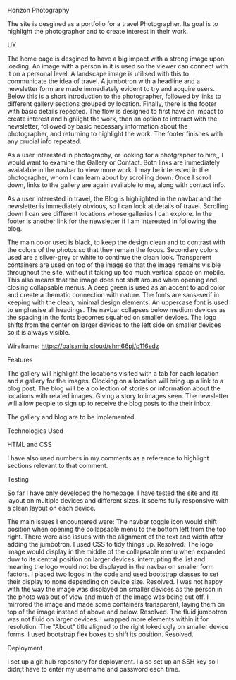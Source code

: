 Horizon Photography

The site is desgined as a portfolio for a travel Photographer. Its goal is to highlight the photographer and to create interest in their work.


UX

The home page is desgined to have a big impact with a strong image upon loading. An image with a person in it is used so the viewer can connect with it on a personal level. A landscape image is utilised with this to communicate the idea of travel. A jumbotron with a headline and a newsletter form are made immediately evident to try and acquire users. Below this is a short introduction to the photographer, followed by links to different gallery sections grouped by location. Finally, there is the footer with basic details repeated.
The flow is designed to first have an impact to create interest and highlight the work, then an option to interact with the newsletter, followed by basic necessary information about the photographer, and returning to highlight the work. The footer finishes with any crucial info repeated.

As a user interested in photography, or looking for a photgrapher to hire,, I would want to examine the Gallery or Contact. Both links are immediately avaialable in the navbar to view more work. I may be interested in the photographer, whom I can learn about by scrolling down. Once I scroll down, links to the gallery are again available to me, along with contact info.

As a user interested in travel, the Blog is highlighted in the navbar and the newsletter is immediately obvious, so I can look at details of travel. Scrolling down I can see different locations whose galleries I can explore. In the footer is another link for the newsletter if I am interested in following the blog.


The main color used is black, to keep the design clean and to contrast with the colors of the photos so that they remain the focus. Secondary colors used are a silver-grey or white to continue the clean look. Transparent containers are used on top of the image so that the image remains visible throughout the site, without it taking up too much vertical space on mobile. This also means that the image does not shift around when opening and closing collapsable menus. A deep green is used as an accent to add color and create a thematic connection with nature.
The fonts are sans-serif in keeping with the clean, minimal design elements. An uppercase font is used to emphasise all headings.
The navbar collapses below medium devices as the spacing in the fonts becomes squahed on smaller devices. The logo shifts from the center on larger devices to the left side on smaller devices so it is always visible.

Wireframe: https://balsamiq.cloud/shm66pj/p116sdz


Features

The gallery will highlight the locations visited with a tab for each location and a gallery for the images. Clocking on a location will bring up a link to a blog post.
The blog will be a collection of stories or information about the locations with related images. Giving a story to images seen.
The newsletter will allow people to sign up to receive the blog posts to the their inbox.

The gallery and blog are to be implemented.


Technologies Used

HTML and CSS

I have also used numbers in my comments as a reference to highlight sections relevant to that comment.


Testing

So far I have only developed the homepage.
I have tested the site and its layout on multiple devices and different sizes. It seems fully responsive with a clean layout on each device.

The main issues I encountered were:
The navbar toggle icon would shift position when opening the collapsable menu to the bottom left from the top right. There were also issues with the alignment of the text and width after adding the jumbotron. I used CSS to tidy things up. Resolved.
The logo image would display in the middle of the collapsable menu when expanded duw to its central position on larger devices, interrupting the list and meaning the logo would not be displayed in the navbar on smaller form factors. I placed two logos in the code and used bootstrap classes to set their display to none depending on device size. Resolved.
I was not happy with the way the image was displayed on smaller devices as the person in the photo was out of view and much of the image was being cut off. I mirrored the image and made some containers transparent, laying them on top of the image instead of above and below. Resolved.
The fluid jumbotron was not fluid on larger devices. I wrapped more elements within it for resolution.
The "About" title aligned to the right loked ugly on smaller device forms. I used bootstrap flex boxes to shift its position. Resolved.


Deployment

I set up a git hub repository for deployment. I also set up an SSH key so I didn;t have to enter my username and password each time.